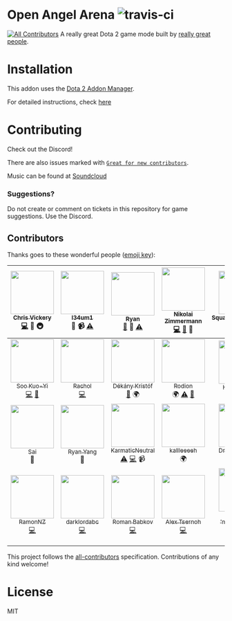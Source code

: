 # Open Angel Arena ![travis-ci](https://api.travis-ci.org/OpenAngelArena/oaa.svg?branch=master)
[![All Contributors](https://img.shields.io/badge/all_contributors-27-orange.svg?style=flat-square)](#contributors)
A really great Dota 2 game mode built by [really great people](/contributors.md).

# Installation
This addon uses the [Dota 2 Addon Manager](https://github.com/chrisinajar/dota2-addon-manager).

For detailed instructions, check [here](docs/install.md)

# Contributing
Check out the Discord!

There are also issues marked with [`Great for new contributors`](https://github.com/OpenAngelArena/oaa/issues?q=is%3Aissue+is%3Aopen+label%3A%22great+for+new+contributor%22).

Music can be found at [Soundcloud][soundcloud-link]

### Suggestions?
Do not create or comment on tickets in this repository for game suggestions. Use the Discord.

## Contributors

Thanks goes to these wonderful people ([emoji key](https://github.com/kentcdodds/all-contributors#emoji-key)):

<!-- ALL-CONTRIBUTORS-LIST:START - Do not remove or modify this section -->
| [<img src="https://avatars2.githubusercontent.com/u/422331?v=3" width="100px;"/><br /><sub>Chris Vickery</sub>](https://github.com/chrisinajar)<br />[💻](https://github.com/OpenAngelArena/oaa/commits?author=chrisinajar) 🔧 🚇 | [<img src="https://avatars2.githubusercontent.com/u/24982519?v=3" width="100px;"/><br /><sub>l34um1</sub>](https://github.com/l34Um1)<br />:thinking: 📹 [⚠️](https://github.com/OpenAngelArena/oaa/commits?author=l34Um1) | [<img src="https://avatars1.githubusercontent.com/u/13878439?v=3" width="100px;"/><br /><sub>Ryan</sub>](https://github.com/warpdragon)<br />[📖](https://github.com/OpenAngelArena/oaa/commits?author=warpdragon) 💬 [⚠️](https://github.com/OpenAngelArena/oaa/commits?author=warpdragon) | [<img src="https://avatars2.githubusercontent.com/u/14890588?v=3" width="100px;"/><br /><sub>Nikolai Zimmermann</sub>](http://icet-clan.de)<br />[💻](https://github.com/OpenAngelArena/oaa/commits?author=Chronophylos) [📖](https://github.com/OpenAngelArena/oaa/commits?author=Chronophylos) 💬 | [<img src="https://avatars0.githubusercontent.com/u/12004592?v=3" width="100px;"/><br /><sub>SquawkyArctangent</sub>](https://github.com/SquawkyArctangent)<br />[💻](https://github.com/OpenAngelArena/oaa/commits?author=SquawkyArctangent) | [<img src="https://avatars2.githubusercontent.com/u/20229029?v=3" width="100px;"/><br /><sub>salacryl</sub>](https://github.com/salacryl)<br />[💻](https://github.com/OpenAngelArena/oaa/commits?author=salacryl) | [<img src="https://avatars0.githubusercontent.com/u/19353059?v=3" width="100px;"/><br /><sub>yahnich</sub>](https://github.com/Yahnich)<br />[💻](https://github.com/OpenAngelArena/oaa/commits?author=Yahnich) |
| :---: | :---: | :---: | :---: | :---: | :---: | :---: |
| [<img src="https://avatars2.githubusercontent.com/u/17514824?v=3" width="100px;"/><br /><sub>Soo Kuo-Yi</sub>](https://github.com/Trildar)<br />[💻](https://github.com/OpenAngelArena/oaa/commits?author=Trildar) [📖](https://github.com/OpenAngelArena/oaa/commits?author=Trildar) | [<img src="https://avatars2.githubusercontent.com/u/6031252?v=3" width="100px;"/><br /><sub>Rachol</sub>](https://github.com/Rachol)<br />[💻](https://github.com/OpenAngelArena/oaa/commits?author=Rachol) | [<img src="https://avatars2.githubusercontent.com/u/16646014?v=3" width="100px;"/><br /><sub>Dékány Kristóf</sub>](http://lyozsi.net)<br />[📖](https://github.com/OpenAngelArena/oaa/commits?author=zelding) 🌍 | [<img src="https://avatars3.githubusercontent.com/u/25081663?v=3" width="100px;"/><br /><sub>Rodion</sub>](https://github.com/VoidsKeeper)<br />🌍 [⚠️](https://github.com/OpenAngelArena/oaa/commits?author=VoidsKeeper) [📖](https://github.com/OpenAngelArena/oaa/commits?author=VoidsKeeper) | [<img src="https://avatars3.githubusercontent.com/u/6454468?v=3" width="100px;"/><br /><sub>Honeth &#124; Bob</sub>](https://github.com/Honeth)<br />[📖](https://github.com/OpenAngelArena/oaa/commits?author=Honeth) | [<img src="https://avatars3.githubusercontent.com/u/25013178?v=3" width="100px;"/><br /><sub>Haganeko</sub>](https://github.com/Haganeko)<br />:thinking: :chart_with_upwards_trend: 🌍 | [<img src="https://avatars0.githubusercontent.com/u/24721342?v=3" width="100px;"/><br /><sub>MelonGod</sub>](https://github.com/Melongod)<br />:thinking: :chart_with_upwards_trend: |
| [<img src="https://avatars2.githubusercontent.com/u/13468?v=3" width="100px;"/><br /><sub>Sai</sub>](http://saicn.com/me)<br />:musical_note: | [<img src="https://avatars0.githubusercontent.com/u/406434?v=3" width="100px;"/><br /><sub>Ryan Yang</sub>](https://github.com/ryanmusic)<br />:musical_note: | [<img src="https://avatars1.githubusercontent.com/u/24883381?v=3" width="100px;"/><br /><sub>KarmaticNeutral</sub>](https://github.com/KarmaticNeutral)<br />[⚠️](https://github.com/OpenAngelArena/oaa/commits?author=KarmaticNeutral) [💻](https://github.com/OpenAngelArena/oaa/commits?author=KarmaticNeutral) 📹 | [<img src="https://avatars0.githubusercontent.com/u/23362932?v=3" width="100px;"/><br /><sub>kallleeeeh</sub>](https://github.com/kallleeeeh)<br />🌍 | [<img src="https://avatars3.githubusercontent.com/u/25020710?v=3" width="100px;"/><br /><sub>DrWallaceBreen</sub>](https://github.com/DrWallaceBreen)<br />🌍 | [<img src="https://avatars2.githubusercontent.com/u/24750146?v=3" width="100px;"/><br /><sub>DJBotan</sub>](https://github.com/DJBotan)<br />🌍 | [<img src="https://avatars2.githubusercontent.com/u/7379439?v=3" width="100px;"/><br /><sub>Evan W</sub>](https://github.com/spar36)<br />[💻](https://github.com/OpenAngelArena/oaa/commits?author=spar36) [📖](https://github.com/OpenAngelArena/oaa/commits?author=spar36) |
| [<img src="https://avatars1.githubusercontent.com/u/25876203?v=3" width="100px;"/><br /><sub>RamonNZ</sub>](https://github.com/RamonNZ)<br />[💻](https://github.com/OpenAngelArena/oaa/commits?author=RamonNZ) | [<img src="https://avatars3.githubusercontent.com/u/16277198?v=3" width="100px;"/><br /><sub>darklordabc</sub>](https://github.com/darklordabc)<br />[💻](https://github.com/OpenAngelArena/oaa/commits?author=darklordabc) | [<img src="https://avatars0.githubusercontent.com/u/18006043?v=3" width="100px;"/><br /><sub>Roman Babkov</sub>](https://github.com/Declow0)<br />[💻](https://github.com/OpenAngelArena/oaa/commits?author=Declow0) | [<img src="https://avatars1.githubusercontent.com/u/26527928?v=3" width="100px;"/><br /><sub>Alex Tsernoh</sub>](https://github.com/ProstoSanja)<br />[💻](https://github.com/OpenAngelArena/oaa/commits?author=ProstoSanja) | [<img src="https://avatars2.githubusercontent.com/u/5710794?v=3" width="100px;"/><br /><sub>Rebedailo 'marengo_hue' Eugene</sub>](https://github.com/mokonaDesu)<br />[💻](https://github.com/OpenAngelArena/oaa/commits?author=mokonaDesu) | [<img src="https://avatars3.githubusercontent.com/u/26558985?v=3" width="100px;"/><br /><sub>SphereKatzen</sub>](https://github.com/SphereKatzen)<br />[💻](https://github.com/OpenAngelArena/oaa/commits?author=SphereKatzen) |
<!-- ALL-CONTRIBUTORS-LIST:END -->

This project follows the [all-contributors](https://github.com/kentcdodds/all-contributors) specification. Contributions of any kind welcome!

# License
MIT

[soundcloud-link]: https://soundcloud.com/OpenAngelArena "Music for Open Angel Arena"
[discord-link]: https://discord.gg/WNFBB4d "Open Angel Arena Discord Instant Invite"
